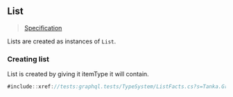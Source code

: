 ## List

> [Specification](https://facebook.github.io/graphql/June2018/#sec-Type-System.List)

Lists are created as instances of `List`.

### Creating list

List is created by giving it itemType it will contain.

```csharp
#include::xref://tests:graphql.tests/TypeSystem/ListFacts.cs?s=Tanka.GraphQL.Tests.TypeSystem.ListFacts.Define_list
```
